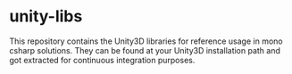 # unity-libs
This repository contains the Unity3D libraries for reference usage in mono csharp solutions.
They can be found at your Unity3D installation path and got extracted for continuous integration purposes.
